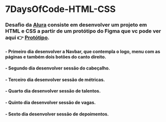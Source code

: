 # 7DaysOfCode-HTML-CSS

### Desafio da <a href="https://www.alura.com.br/">Alura<a/> consiste em desenvolver um projeto em HTML e CSS a partir de um protótipo do Figma que vc pode ver aqui :point_right: <a href="https://www.figma.com/file/aojdFU1CfjuPTxBlWNcS8t/7daysOfCode-HTML-CSS-(Copy)?node-id=0%3A9878">Protótipo<a/>.

#### - Primeiro dia desenvolver a Navbar, que contempla o logo, menu com as páginas e também dois botões do canto direito.

#### - Segundo dia desenvolver sessão do cabeçalho.

#### - Terceiro dia desenvolver sessão de métricas.

#### - Quarto dia desenvolver sessão de talentos.

#### - Quinto dia desenvolver sessão de vagas.

#### - Sexto dia desenvolver sessão de depoimentos.

